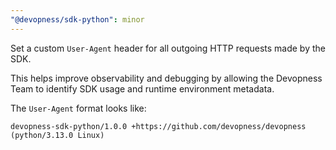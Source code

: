 ```yaml
---
"@devopness/sdk-python": minor
---
```


Set a custom `User-Agent` header for all outgoing HTTP requests made by the SDK.

This helps improve observability and debugging by allowing the Devopness Team to identify SDK usage and runtime environment metadata.

The `User-Agent` format looks like:

```
devopness-sdk-python/1.0.0 +https://github.com/devopness/devopness (python/3.13.0 Linux)
```
